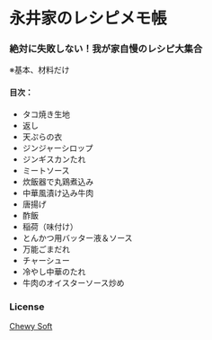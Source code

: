 # 永井家のレシピメモ帳
### 絶対に失敗しない！我が家自慢のレシピ大集合

※基本、材料だけ

#### 目次：
* タコ焼き生地
* 返し
* 天ぷらの衣
* ジンジャーシロップ
* ジンギスカンたれ
* ミートソース
* 炊飯器で丸鶏煮込み
* 中華風漬け込み牛肉
* 唐揚げ
* 酢飯
* 稲荷（味付け）
* とんかつ用バッター液＆ソース
* 万能ごまだれ
* チャーシュー
* 冷やし中華のたれ
* 牛肉のオイスターソース炒め 

### License
[Chewy Soft](http://www.chewy-soft.cn/)